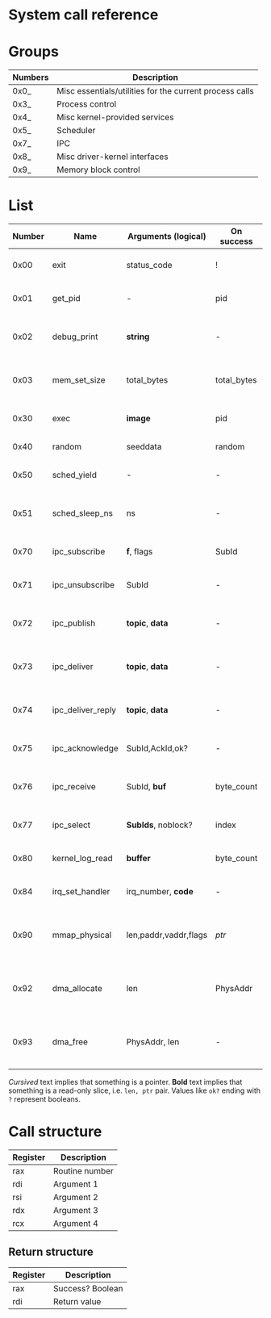 System call reference
=====================

# Groups

Numbers| Description
-------|-----------------
0x0_   | Misc essentials/utilities for the current process calls
0x3_   | Process control
0x4_   | Misc kernel-provided services
0x5_   | Scheduler
0x7_   | IPC
0x8_   | Misc driver-kernel interfaces
0x9_   | Memory block control


# List

Number | Name              | Arguments (logical)   | On success  | Short description
-------|-------------------|-----------------------|-------------|-------------------
0x00   | exit              | status_code           | !           | Terminate the calling process
0x01   | get_pid           | -                     | pid         | Get pid of the calling process
0x02   | debug_print       | **string**            | -           | Print a UTF-8 string to the kernel terminal
0x03   | mem_set_size      | total_bytes           | total_bytes | Set memory size, rounds up to page size
0x30   | exec              | **image**             | pid         | Execute a file from an elf image
0x40   | random            | seeddata              | random      | Read and seed rng
0x50   | sched_yield       | -                     | -           | Yield control to schedule next process
0x51   | sched_sleep_ns    | ns                    | -           | Sleep specified number of nanoseconds
0x70   | ipc_subscribe     | **f**, flags          | SubId       | Subscribes to message by filter **f**
0x71   | ipc_unsubscribe   | SubId                 | -           | Unsubscribes from messages
0x72   | ipc_publish       | **topic**, **data**   | -           | Publish unreliable message (nonblocking)
0x73   | ipc_deliver       | **topic**, **data**   | -           | Deliver reliable message (blocking)
0x74   | ipc_deliver_reply | **topic**, **data**   | -           | Reply to a reliable message before ack
0x75   | ipc_acknowledge   | SubId,AckId,ok?       | -           | Acknowledge a reliable message
0x76   | ipc_receive       | SubId, **buf**        | byte_count  | Receive a message to **buf** (blocking)
0x77   | ipc_select        | **SubIds**, noblock?  | index       | Wait until first message is available
0x80   | kernel_log_read   | **buffer**            | byte_count  | Read all new logs to **buf** (nonblocking)
0x84   | irq_set_handler   | irq_number, **code**  | -           | Assignes **code** to be ran on irq
0x90   | mmap_physical     | len,paddr,vaddr,flags | *ptr*       | Map phys memory location to process memory
0x92   | dma_allocate      | len                   | PhysAddr    | Allocate DMA-accessible physical memory
0x93   | dma_free          | PhysAddr, len         | -           | Deallocate DMA-accessible physical memory

*Cursived* text implies that something is a pointer.
**Bold** text implies that something is a read-only slice, i.e. `len, ptr` pair.
Values like `ok?` ending with `?` represent booleans.

# Call structure

Register | Description
---------|-------------
rax      | Routine number
rdi      | Argument 1
rsi      | Argument 2
rdx      | Argument 3
rcx      | Argument 4

## Return structure

Register | Description
---------|-------------
rax      | Success? Boolean
rdi      | Return value
